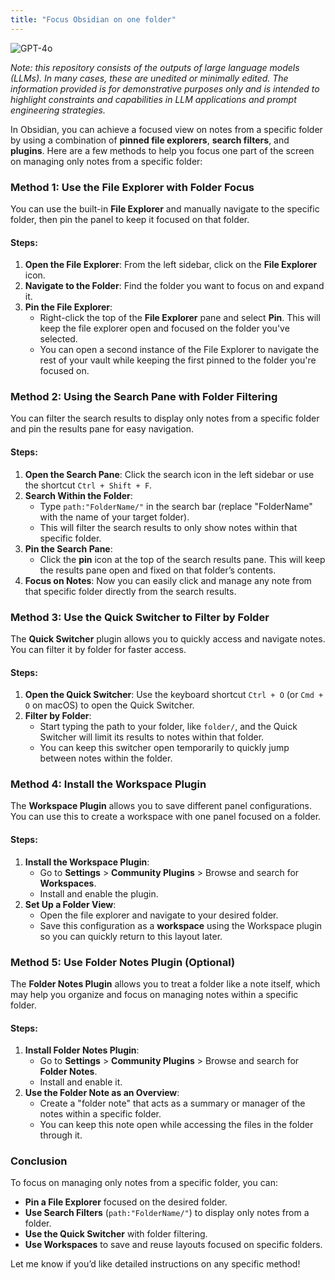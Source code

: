 ```yaml
---
title: "Focus Obsidian on one folder"
---
```

![GPT-4o](https://img.shields.io/badge/GPT--4o-3333FF?style=for-the-badge&logo=openai&logoColor=white)



*Note: this repository consists of the outputs of large language models (LLMs). In many cases, these are unedited or minimally edited. The information provided is for demonstrative purposes only and is intended to highlight constraints and capabilities in LLM applications and prompt engineering strategies.*


In Obsidian, you can achieve a focused view on notes from a specific folder by using a combination of **pinned file explorers**, **search filters**, and **plugins**. Here are a few methods to help you focus one part of the screen on managing only notes from a specific folder:

### Method 1: **Use the File Explorer with Folder Focus**
You can use the built-in **File Explorer** and manually navigate to the specific folder, then pin the panel to keep it focused on that folder.

#### Steps:
1. **Open the File Explorer**: From the left sidebar, click on the **File Explorer** icon.
2. **Navigate to the Folder**: Find the folder you want to focus on and expand it.
3. **Pin the File Explorer**:
   - Right-click the top of the **File Explorer** pane and select **Pin**. This will keep the file explorer open and focused on the folder you've selected.
   - You can open a second instance of the File Explorer to navigate the rest of your vault while keeping the first pinned to the folder you're focused on.

### Method 2: **Using the Search Pane with Folder Filtering**
You can filter the search results to display only notes from a specific folder and pin the results pane for easy navigation.

#### Steps:
1. **Open the Search Pane**: Click the search icon in the left sidebar or use the shortcut `Ctrl + Shift + F`.
2. **Search Within the Folder**:
   - Type `path:"FolderName/"` in the search bar (replace "FolderName" with the name of your target folder).
   - This will filter the search results to only show notes within that specific folder.
3. **Pin the Search Pane**: 
   - Click the **pin** icon at the top of the search results pane. This will keep the results pane open and fixed on that folder’s contents.
4. **Focus on Notes**: Now you can easily click and manage any note from that specific folder directly from the search results.

### Method 3: **Use the Quick Switcher to Filter by Folder**
The **Quick Switcher** plugin allows you to quickly access and navigate notes. You can filter it by folder for faster access.

#### Steps:
1. **Open the Quick Switcher**: Use the keyboard shortcut `Ctrl + O` (or `Cmd + O` on macOS) to open the Quick Switcher.
2. **Filter by Folder**:
   - Start typing the path to your folder, like `folder/`, and the Quick Switcher will limit its results to notes within that folder.
   - You can keep this switcher open temporarily to quickly jump between notes within the folder.

### Method 4: **Install the Workspace Plugin**
The **Workspace Plugin** allows you to save different panel configurations. You can use this to create a workspace with one panel focused on a folder.

#### Steps:
1. **Install the Workspace Plugin**:
   - Go to **Settings** > **Community Plugins** > Browse and search for **Workspaces**.
   - Install and enable the plugin.
2. **Set Up a Folder View**:
   - Open the file explorer and navigate to your desired folder.
   - Save this configuration as a **workspace** using the Workspace plugin so you can quickly return to this layout later.

### Method 5: **Use Folder Notes Plugin (Optional)**
The **Folder Notes Plugin** allows you to treat a folder like a note itself, which may help you organize and focus on managing notes within a specific folder.

#### Steps:
1. **Install Folder Notes Plugin**:
   - Go to **Settings** > **Community Plugins** > Browse and search for **Folder Notes**.
   - Install and enable it.
2. **Use the Folder Note as an Overview**:
   - Create a "folder note" that acts as a summary or manager of the notes within a specific folder.
   - You can keep this note open while accessing the files in the folder through it.

### Conclusion
To focus on managing only notes from a specific folder, you can:
- **Pin a File Explorer** focused on the desired folder.
- **Use Search Filters** (`path:"FolderName/"`) to display only notes from a folder.
- **Use the Quick Switcher** with folder filtering.
- **Use Workspaces** to save and reuse layouts focused on specific folders.

Let me know if you’d like detailed instructions on any specific method!